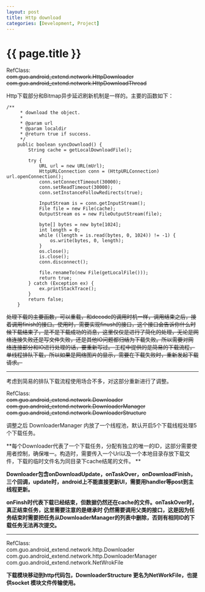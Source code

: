 ```yaml
---
layout: post
title: Http download
categories: [Development, Project]
---
```


{{ page.title }}
================
RefClass:</br>
~~com.guo.android_extend.network.HttpDownloader~~
~~com.guo.android_extend.network.HttpDownloadThread~~

Http下载部分和Bitmap异步延迟刷新机制是一样的。主要的函数如下：

    /**
    	 * download the object.
    	 * 
    	 * @param url
    	 * @param localdir
    	 * @return true if success.
    	 */
    	public boolean syncDownload() {
    		String cache = getLocalDownloadFile();
    
    		try {
    			URL url = new URL(mUrl);
    			HttpURLConnection conn = (HttpURLConnection) url.openConnection();
    			conn.setConnectTimeout(30000);
    			conn.setReadTimeout(30000);
    			conn.setInstanceFollowRedirects(true);
    
    			InputStream is = conn.getInputStream();
    			File file = new File(cache);
    			OutputStream os = new FileOutputStream(file);
    
    			byte[] bytes = new byte[1024];
    			int length = 0;
    			while ((length = is.read(bytes, 0, 1024)) != -1) {
    				os.write(bytes, 0, length);
    			}
    			os.close();
    			is.close();
    			conn.disconnect();
    
    			file.renameTo(new File(getLocalFile()));
    			return true;
    		} catch (Exception ex) {
    			ex.printStackTrace();
    		}
    		return false;
    	}
~~处理下载的主要函数，可以重载，和decode的调用时机一样，调用结束之后，接着调用finish的接口。使用时，需要实现finush的接口，这个接口会告诉你什么时候下载结束了，是不是下载成功的消息，这里仅仅是进行了简化的处理，无论是网络连接失败还是写文件失败，还是其他IO问题都归结为下载失败。所以需要对网络连接部分和IO进行处理的话，要重新写过。
工程中提供的是简易的下载流程，单线程排队下载，所以如果是网络图片的显示，需要在下载失败时，重新发起下载请求。~~

---
考虑到简易的排队下载流程使用场合不多，对这部分重新进行了调整。

RefClass:</br>
~~com.guo.android_extend.network.Downloader~~
~~com.guo.android_extend.network.DownloaderManager~~
~~com.guo.android_extend.network.DownloaderStructure~~

调整之后 DownloaderManager 内放了一个线程池，默认开启5个下载线程处理5个下载任务。 

**每个Downloader代表了一个下载任务，分配有独立的唯一的ID，这部分需要使用者控制，确保唯一。构造时，需要传入一个Url以及一个本地目录存放下载文件，下载的临时文件名为同目录下cache结尾的文件。 **

**Downloader包含onDownloadUpdate，onTaskOver，onDownloadFinish，三个回调，update时，android上不能直接更新UI，需要用handler等post到主线程更新。**

**onFinsh时代表下载已经结束，但数据仍然还在cache的文件。onTaskOver时，真正结束任务，这里需要注意的是继承时 仍然需要调用父类的接口，这是因为任务结束时需要把任务从DownloaderManager的列表中删除，否则有相同ID的下载任务无法再次提交。**

----

RefClass:</br>
com.guo.android_extend.network.http.Downloader
com.guo.android_extend.network.http.DownloaderManager
com.guo.android_extend.network.NetWrokFile

**下载模块移动到http代码包，DownloaderStructure 更名为NetWorkFile，也提供socket 模块文件传输使用。**